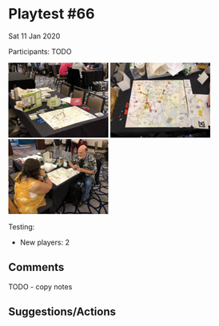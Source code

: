 # Playtest #66

Sat 11 Jan 2020

Participants: TODO

<img src="images/pt66/pt66-3526.jpg" height="150px"/> <img src="images/pt66/pt66-3527.jpg" height="150px"/> <img src="images/pt66/pt66-3528.jpg" height="150px"/> 

Testing:

* New players: 2

## Comments

TODO - copy notes

## Suggestions/Actions

